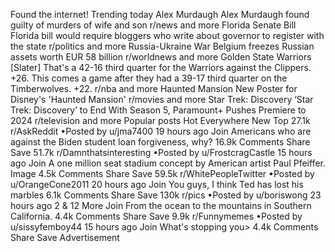 Found the internet!
Trending today
Alex Murdaugh
Alex Murdaugh found guilty of murders of wife and son
r/news and more
Florida Senate Bill
Florida bill would require bloggers who write about governor to register with the state
r/politics and more
Russia-Ukraine War
Belgium freezes Russian assets worth EUR 58 billion
r/worldnews and more
Golden State Warriors
[Slater] That's a 42-16 third quarter for the Warriors against the Clippers. +26. This comes a game after they had a 39-17 third quarter on the Timberwolves. +22.
r/nba and more
Haunted Mansion
New Poster for Disney's 'Haunted Mansion'
r/movies and more
Star Trek: Discovery
‘Star Trek: Discovery’ to End With Season 5, Paramount+ Pushes Premiere to 2024
r/television and more
Popular posts
Hot
Everywhere
New
Top
27.1k
r/AskReddit
•Posted by
u/jma7400
19 hours ago
Join
Americans who are against the Biden student loan forgiveness, why?
16.9k Comments
Share
Save
51.7k
r/Damnthatsinteresting
•Posted by
u/FrostcragCastle
15 hours ago
Join
A one million seat stadium concept by American artist Paul Pfeiffer.
Image
4.5k Comments
Share
Save
59.5k
r/WhitePeopleTwitter
•Posted by
u/OrangeCone2011
20 hours ago
Join
You guys, I think Ted has lost his marbles
6.1k Comments
Share
Save
130k
r/pics
•Posted by
u/boriswong
23 hours ago
2
& 12 More
Join
From the ocean to the mountains in Southern California.
4.4k Comments
Share
Save
9.9k
r/Funnymemes
•Posted by
u/sissyfemboy44
15 hours ago
Join
What's stopping you>
4.4k Comments
Share
Save
Advertisement